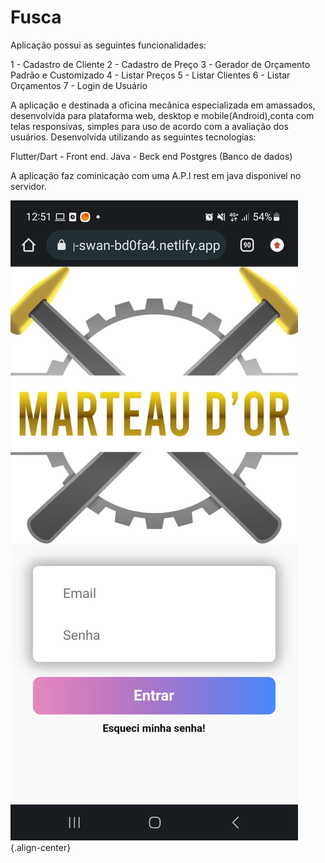 # Fusca
Aplicação possui as seguintes funcionalidades:

1 - Cadastro de Cliente
2 - Cadastro de Preço
3 - Gerador de Orçamento Padrão e Customizado
4 - Listar Preços
5 - Listar Clientes
6 - Listar Orçamentos
7 - Login de Usuário


A aplicação e destinada a oficina mecânica especializada em amassados, desenvolvida para plataforma web, desktop e mobile(Android),conta com telas responsivas, simples para uso de acordo com a avaliação dos usuários.
Desenvolvida utilizando as seguintes tecnologias:

Flutter/Dart - Front end.
Java - Beck end
Postgres (Banco de dados)

A aplicação faz cominicação com uma A.P.I rest em java disponivel no servidor.

![001.gif](/imagens/login.jpeg){.align-center}
